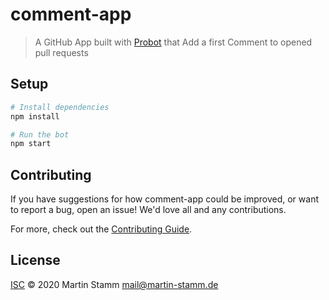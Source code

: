 # comment-app

> A GitHub App built with [Probot](https://github.com/probot/probot) that Add a first Comment to opened pull requests

## Setup

```sh
# Install dependencies
npm install

# Run the bot
npm start
```

## Contributing

If you have suggestions for how comment-app could be improved, or want to report a bug, open an issue! We'd love all and any contributions.

For more, check out the [Contributing Guide](CONTRIBUTING.md).

## License

[ISC](LICENSE) © 2020 Martin Stamm <mail@martin-stamm.de>
